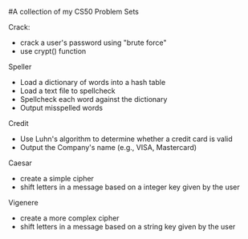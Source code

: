 #A collection of my CS50 Problem Sets

Crack:
  - crack a user's password using "brute force"
  - use crypt() function 
  
Speller
  - Load a dictionary of words into a hash table
  - Load a text file to spellcheck
  - Spellcheck each word against the dictionary
  - Output misspelled words
  
Credit
  - Use Luhn's algorithm to determine whether a credit card is valid
  - Output the Company's name (e.g., VISA, Mastercard)
  
Caesar
  - create a simple cipher
  - shift letters in a message based on a integer key given by the user
  
Vigenere
  - create a more complex cipher
  - shift letters in a message based on a string key given by the user
